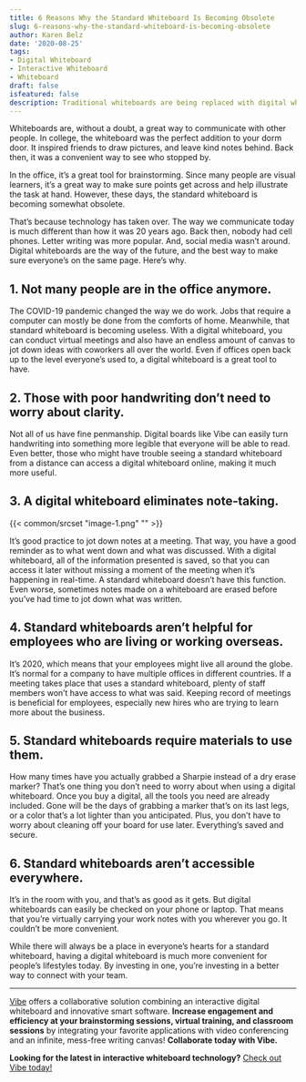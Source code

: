 ```yaml
---
title: 6 Reasons Why the Standard Whiteboard Is Becoming Obsolete
slug: 6-reasons-why-the-standard-whiteboard-is-becoming-obsolete
author: Karen Belz
date: '2020-08-25'
tags:
- Digital Whiteboard
- Interactive Whiteboard
- Whiteboard
draft: false
isfeatured: false
description: Traditional whiteboards are being replaced with digital whiteboards with touchscreens.
---
```


Whiteboards are, without a doubt, a great way to communicate with other people. In college, the whiteboard was the perfect addition to your dorm door. It inspired friends to draw pictures, and leave kind notes behind. Back then, it was a convenient way to see who stopped by.

In the office, it’s a great tool for brainstorming. Since many people are visual learners, it’s a great way to make sure points get across and help illustrate the task at hand. However, these days, the standard whiteboard is becoming somewhat obsolete.

That’s because technology has taken over. The way we communicate today is much different than how it was 20 years ago. Back then, nobody had cell phones. Letter writing was more popular. And, social media wasn’t around. Digital whiteboards are the way of the future, and the best way to make sure everyone’s on the same page. Here’s why.

## 1. Not many people are in the office anymore.

The COVID-19 pandemic changed the way we do work. Jobs that require a computer can mostly be done from the comforts of home. Meanwhile, that standard whiteboard is becoming useless. With a digital whiteboard, you can conduct virtual meetings and also have an endless amount of canvas to jot down ideas with coworkers all over the world. Even if offices open back up to the level everyone’s used to, a digital whiteboard is a great tool to have.

## 2. Those with poor handwriting don’t need to worry about clarity.

Not all of us have fine penmanship. Digital boards like Vibe can easily turn handwriting into something more legible that everyone will be able to read. Even better, those who might have trouble seeing a standard whiteboard from a distance can access a digital whiteboard online, making it much more useful.

## 3. A digital whiteboard eliminates note-taking.

{{< common/srcset "image-1.png" "" >}}

It’s good practice to jot down notes at a meeting. That way, you have a good reminder as to what went down and what was discussed. With a digital whiteboard, all of the information presented is saved, so that you can access it later without missing a moment of the meeting when it’s happening in real-time. A standard whiteboard doesn’t have this function. Even worse, sometimes notes made on a whiteboard are erased before you’ve had time to jot down what was written.

## 4. Standard whiteboards aren’t helpful for employees who are living or working overseas.

It’s 2020, which means that your employees might live all around the globe. It’s normal for a company to have multiple offices in different countries. If a meeting takes place that uses a standard whiteboard, plenty of staff members won’t have access to what was said. Keeping record of meetings is beneficial for employees, especially new hires who are trying to learn more about the business.

## 5. Standard whiteboards require materials to use them.

How many times have you actually grabbed a Sharpie instead of a dry erase marker? That’s one thing you don’t need to worry about when using a digital whiteboard. Once you buy a digital, all the tools you need are already included. Gone will be the days of grabbing a marker that’s on its last legs, or a color that’s a lot lighter than you anticipated. Plus, you don’t have to worry about cleaning off your board for use later. Everything’s saved and secure.

## 6. Standard whiteboards aren’t accessible everywhere.

It’s in the room with you, and that’s as good as it gets. But digital whiteboards can easily be checked on your phone or laptop. That means that you’re virtually carrying your work notes with you wherever you go. It couldn’t be more convenient.

While there will always be a place in everyone’s hearts for a standard whiteboard, having a digital whiteboard is much more convenient for people’s lifestyles today. By investing in one, you’re investing in a better way to connect with your team.



---

[Vibe](https://vibe.us/) offers a collaborative solution combining an interactive digital whiteboard and innovative smart software. **Increase engagement and efficiency at your brainstorming sessions, virtual training, and classroom sessions** by integrating your favorite applications with video conferencing and an infinite, mess-free writing canvas! **Collaborate today with Vibe.**

**Looking for the latest in interactive whiteboard technology?** [Check out Vibe today!](https://vibe.us/order/)
